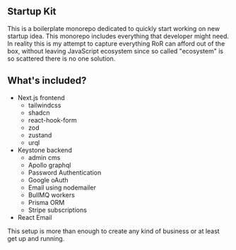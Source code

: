 ## Startup Kit

This is a boilerplate monorepo dedicated to quickly start working on new startup idea. This monorepo includes everything that developer might need. In reality this is my attempt to capture everything RoR can afford out of the box, without leaving JavaScript ecosystem since so called "ecosystem" is so scattered there is no one solution. 

## What's included?
- Next.js frontend
  - tailwindcss
  - shadcn
  - react-hook-form
  - zod
  - zustand
  - urql
- Keystone backend
  - admin cms
  - Apollo graphql
  - Password Authentication
  - Google oAuth
  - Email using nodemailer
  - BullMQ workers
  - Prisma ORM
  - Stripe subscriptions
- React Email

This setup is more than enough to create any kind of business or at least get up and running. 
